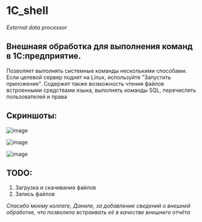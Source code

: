 # 1C_shell
*External data processor*

## Внешнаяя обработка для выполнения команд в 1С:предприятие.
Позволяет выполнять системные команды несколькими способами. Если целевой сервер поднят на Linux, используйте "Запустить приложение".
Содержит также возможность чтения файлов встроенными средствами языка, выполнять команды SQL, перечислять пользователей и права

## Скриншоты:
![image](https://github.com/Levatein/1C_shell/assets/32447650/21f20aad-1949-4ad0-bd60-6ce32b6ca956)

![image](https://github.com/Levatein/1C_shell/assets/32447650/616fce6f-f830-4d21-97a8-560d0b54007c)

![image](https://github.com/Levatein/1C_shell/assets/32447650/8d010455-c8f0-4586-89b8-6396904a0c22)

## TODO:
1. Загрузка и скачивание файлов
2. Запись файлов

*Спасибо моему коллеге, Даниле, за добавление сведений о внешней обработке, что позволило встраивать её в качестве внешнего отчёта*

